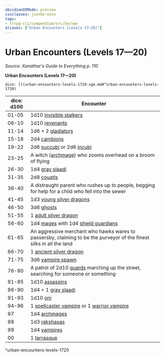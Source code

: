 ```yaml
---
obsidianUIMode: preview
cssclasses: json5e-note
tags:
- ttrpg-cli/compendium/src/5e/xge
aliases: ["Urban Encounters (Levels 17—20)"]
---
```

# Urban Encounters (Levels 17—20)
*Source: Xanathar's Guide to Everything p. 110* 

**Urban Encounters (Levels 17—20)**

`dice: [](urban-encounters-levels-1720-xge.md#^urban-encounters-levels-1720)`

| dice: d100 | Encounter |
|------------|-----------|
| 01-05 | 1d10 [invisible stalkers](3-Mechanics/CLI/bestiary/elemental/invisible-stalker.md) |
| 06-10 | 1d10 [revenants](3-Mechanics/CLI/bestiary/undead/revenant.md) |
| 11-14 | 1d6 + 2 [gladiators](3-Mechanics/CLI/bestiary/humanoid/gladiator.md) |
| 15-18 | 2d4 [cambions](3-Mechanics/CLI/bestiary/fiend/cambion.md) |
| 19-22 | 2d6 [succubi](3-Mechanics/CLI/bestiary/fiend/succubus.md) or 2d6 [incubi](3-Mechanics/CLI/bestiary/fiend/incubus.md) |
| 23-25 | A witch ([archmage](3-Mechanics/CLI/bestiary/humanoid/archmage.md)) who zooms overhead on a broom of flying |
| 26-30 | 1d4 [gray slaadi](3-Mechanics/CLI/bestiary/aberration/gray-slaad.md) |
| 31-35 | 2d8 [couatls](3-Mechanics/CLI/bestiary/celestial/couatl.md) |
| 36-40 | A distraught parent who rushes up to people, begging for help for a child who fell into the sewer |
| 41-45 | 1d3 [young silver dragons](3-Mechanics/CLI/bestiary/dragon/young-silver-dragon.md) |
| 46-50 | 3d6 [ghosts](3-Mechanics/CLI/bestiary/undead/ghost.md) |
| 51-55 | 1 [adult silver dragon](3-Mechanics/CLI/bestiary/dragon/adult-silver-dragon.md) |
| 56-60 | 1d4 [mages](3-Mechanics/CLI/bestiary/humanoid/mage.md) with 1d4 [shield guardians](3-Mechanics/CLI/bestiary/construct/shield-guardian.md) |
| 61-65 | An aggressive merchant who hawks wares to passersby, claiming to be the purveyor of the finest silks in all the land |
| 66-70 | 1 [ancient silver dragon](3-Mechanics/CLI/bestiary/dragon/ancient-silver-dragon.md) |
| 71-75 | 3d6 [vampire spawn](3-Mechanics/CLI/bestiary/undead/vampire-spawn.md) |
| 76-80 | A patrol of 2d10 [guards](3-Mechanics/CLI/bestiary/humanoid/guard.md) marching up the street, searching for someone or something |
| 81-85 | 1d10 [assassins](3-Mechanics/CLI/bestiary/humanoid/assassin.md) |
| 86-90 | 1d4 + 1 [gray slaadi](3-Mechanics/CLI/bestiary/aberration/gray-slaad.md) |
| 91-93 | 1d10 [oni](3-Mechanics/CLI/bestiary/giant/oni.md) |
| 94-96 | 1 [spellcaster vampire](3-Mechanics/CLI/bestiary/undead/vampire-spellcaster.md) or 1 [warrior vampire](3-Mechanics/CLI/bestiary/undead/vampire-warrior.md) |
| 97 | 1d4 [archmages](3-Mechanics/CLI/bestiary/humanoid/archmage.md) |
| 98 | 1d3 [rakshasas](3-Mechanics/CLI/bestiary/fiend/rakshasa.md) |
| 99 | 1d4 [vampires](3-Mechanics/CLI/bestiary/undead/vampire.md) |
| 00 | 1 [tarrasque](3-Mechanics/CLI/bestiary/monstrosity/tarrasque.md) |
^urban-encounters-levels-1720